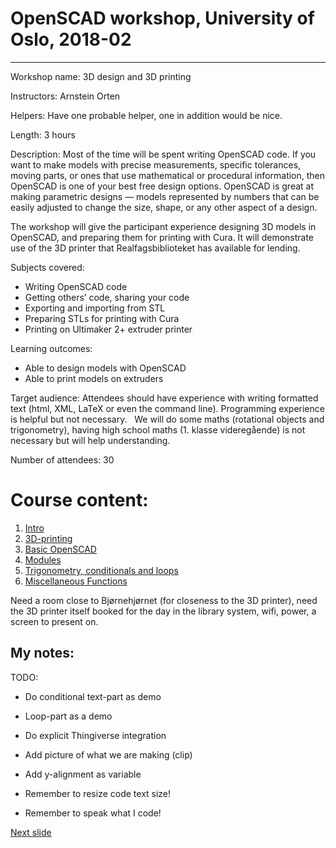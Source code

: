 # OpenSCAD workshop, University of Oslo, 2018-02
---
Workshop name: 3D design and 3D printing

Instructors: Arnstein Orten

Helpers: Have one probable helper, one in addition would be nice.

Length: 3 hours

Description: 
Most of the time will be spent writing OpenSCAD code. 
If you want to make models with precise measurements, specific tolerances, moving parts, or ones that use mathematical or procedural information, then OpenSCAD is one of your best free design options. 
OpenSCAD is great at making parametric designs — models represented by numbers that can be easily adjusted to change the size, shape, or any other aspect of a design. 

The workshop will give the participant experience designing 3D models in OpenSCAD, and preparing them for printing with Cura. 
It will demonstrate use of the 3D printer that Realfagsbiblioteket has available for lending.

Subjects covered:
- Writing OpenSCAD code
- Getting others’ code, sharing your code
- Exporting and importing from STL
- Preparing STLs for printing with Cura
- Printing on Ultimaker 2+ extruder printer

Learning outcomes:
- Able to design models with OpenSCAD
- Able to print models on extruders

Target audience: 
Attendees should have experience with writing formatted text (html, XML, LaTeX or even the command line). 
Programming experience is helpful but not necessary.  
We will do some maths (rotational objects and trigonometry), having high school maths (1. klasse videregående) is not necessary but will help understanding.

Number of attendees: 30

# Course content:
1. [Intro](01-intro.md)
2. [3D-printing](02-3D-printing.md)
3. [Basic OpenSCAD](03-basicOpenSCAD.md)
4. [Modules](04-modules.md)
5. [Trigonometry, conditionals and loops](05-trigonometry_conditionals_loops.md)
6. [Miscellaneous Functions](06-miscellaneousFunctions.md)

Need a room close to Bjørnehjørnet (for closeness to the 3D printer), need the 3D printer itself booked for the day in the library system, wifi, power, a screen to present on.

## My notes:
TODO:
- Do conditional text-part as demo
- Loop-part as a demo
- Do explicit Thingiverse integration
- Add picture of what we are making (clip)
- Add y-alignment as variable

- Remember to resize code text size!
- Remember to speak what I code!


[Next slide](01-intro.md)
